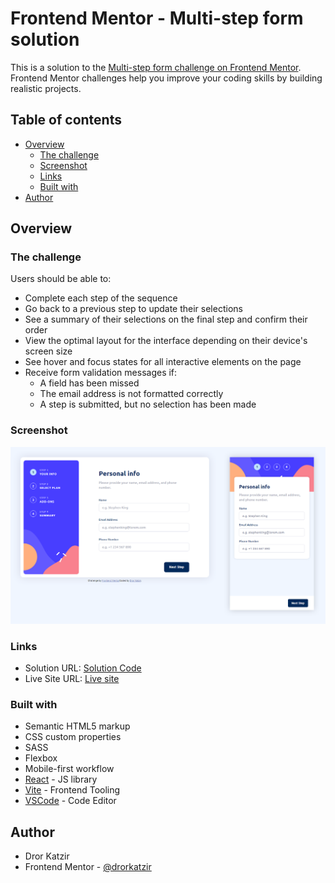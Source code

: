 # Frontend Mentor - Multi-step form solution

This is a solution to the [Multi-step form challenge on Frontend Mentor](https://www.frontendmentor.io/challenges/multistep-form-YVAnSdqQBJ). Frontend Mentor challenges help you improve your coding skills by building realistic projects. 

## Table of contents

- [Overview](#overview)
  - [The challenge](#the-challenge)
  - [Screenshot](#screenshot)
  - [Links](#links)
  - [Built with](#built-with)
- [Author](#author)

## Overview

### The challenge

Users should be able to:

- Complete each step of the sequence
- Go back to a previous step to update their selections
- See a summary of their selections on the final step and confirm their order
- View the optimal layout for the interface depending on their device's screen size
- See hover and focus states for all interactive elements on the page
- Receive form validation messages if:
  - A field has been missed
  - The email address is not formatted correctly
  - A step is submitted, but no selection has been made

### Screenshot
![](./screenshot.png)

### Links
- Solution URL: [Solution Code](https://github.com/DorKatzir/multi-step-form)
- Live Site URL: [Live site](https://dorkatzir.github.io/multi-step-form/)

### Built with
- Semantic HTML5 markup
- CSS custom properties
- SASS
- Flexbox
- Mobile-first workflow
- [React](https://reactjs.org/) - JS library
- [Vite](https://vitejs.dev/) - Frontend Tooling
- [VSCode](https://code.visualstudio.com/) - Code Editor



## Author
- Dror Katzir
- Frontend Mentor - [@drorkatzir](https://www.frontendmentor.io/profile/dorkatzir)


